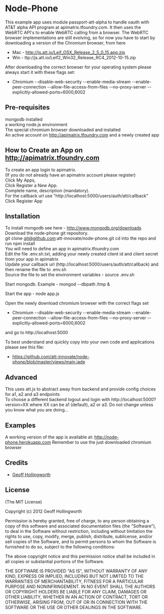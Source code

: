 # Node-Phone

This example app uses module passport-att-alpha to handle oauth with AT&T alpha API program at apimatrix.tfoundry.com.
It then uses the WebRTC API's to enable WebRTC calling from a browser.
The WebRTC browser implementations are still evolving, so for now you have to start by downloading a version of the Chromium browser, from here

- Mac - http://js.att.io/Leif_OSX_Release_2_5_0_15.app.zip  
- Win - ttp://js.att.io/Leif2_Win32_Release_RC4_2012-10-15.zip  

After downloading the correct browser for your operating system please always start it with these flags set:

- Chromium --disable-web-security --enable-media-stream --enable-peer-connection --allow-file-access-from-files --no-proxy-server --explicitly-allowed-ports=6000,6002

## Pre-requisites

mongodb installed  
a working node.js environment  
The special chromium browser downloaded and installed  
An active account on http://apimatrix.tfoundry.com and a newly created app  

## How to Create an App on http://apimatrix.tfoundry.com

To create an app login to apimatrix.  
(If you do not already have an apimatrix account please register)    
Click My Apps,  
Click Register a New App.  
Complete name, description (mandatory).  
For the callback url use "http://localhost:5000/users/auth/att/callback"  
Click Register App

## Installation

To install mongodb see here - http://www.mongodb.org/downloads
Download the node-phone git repository.  
git clone git@github.com:att-innovate/node-phone.git
cd into the repo and run npm install  
You will need to define an app in apimatrix.tfoundry.com  
Edit the file .env.sh.txt, adding your newly created client id and client secret from your app in apimatrix  
Update your callback url (http://localhost:5000/users/auth/att/callback) and then rename the file to .env.sh  
Source the file to set the environment variables - source .env.sh  

Start mongodb.  Example - mongod --dbpath /tmp &

Start the app - node app.js

Open the newly download chromium browser with the correct flags set 

- Chromium --disable-web-security --enable-media-stream --enable-peer-connection --allow-file-access-from-files --no-proxy-server --explicitly-allowed-ports=6000,6002

and go to http://localhost:5000  

To best understand and quickly copy into your own code and applications please see this file:  

-  https://github.com/att-innovate/node-phone/blob/master/views/main.jade

## Advanced

This uses att.js to abstract away from backend and provide config choices for a1, a2 and a3 endpoints  
To choose a different backend logout and login with http://localhost:5000?version=XX where XX can be a1 (default), a2 or a3.  Do not change unless you know what you are doing...

## Examples

A working version of the app is available at: http://node-phone.herokuapp.com  Remember to use the just downloaded chromium browser

## Credits

  - [Geoff Hollingworth](http://github.com/eusholli)

## License

(The MIT License)

Copyright (c) 2012 Geoff Hollingworth

Permission is hereby granted, free of charge, to any person obtaining a copy of
this software and associated documentation files (the "Software"), to deal in
the Software without restriction, including without limitation the rights to
use, copy, modify, merge, publish, distribute, sublicense, and/or sell copies of
the Software, and to permit persons to whom the Software is furnished to do so,
subject to the following conditions:

The above copyright notice and this permission notice shall be included in all
copies or substantial portions of the Software.

THE SOFTWARE IS PROVIDED "AS IS", WITHOUT WARRANTY OF ANY KIND, EXPRESS OR
IMPLIED, INCLUDING BUT NOT LIMITED TO THE WARRANTIES OF MERCHANTABILITY, FITNESS
FOR A PARTICULAR PURPOSE AND NONINFRINGEMENT. IN NO EVENT SHALL THE AUTHORS OR
COPYRIGHT HOLDERS BE LIABLE FOR ANY CLAIM, DAMAGES OR OTHER LIABILITY, WHETHER
IN AN ACTION OF CONTRACT, TORT OR OTHERWISE, ARISING FROM, OUT OF OR IN
CONNECTION WITH THE SOFTWARE OR THE USE OR OTHER DEALINGS IN THE SOFTWARE.
